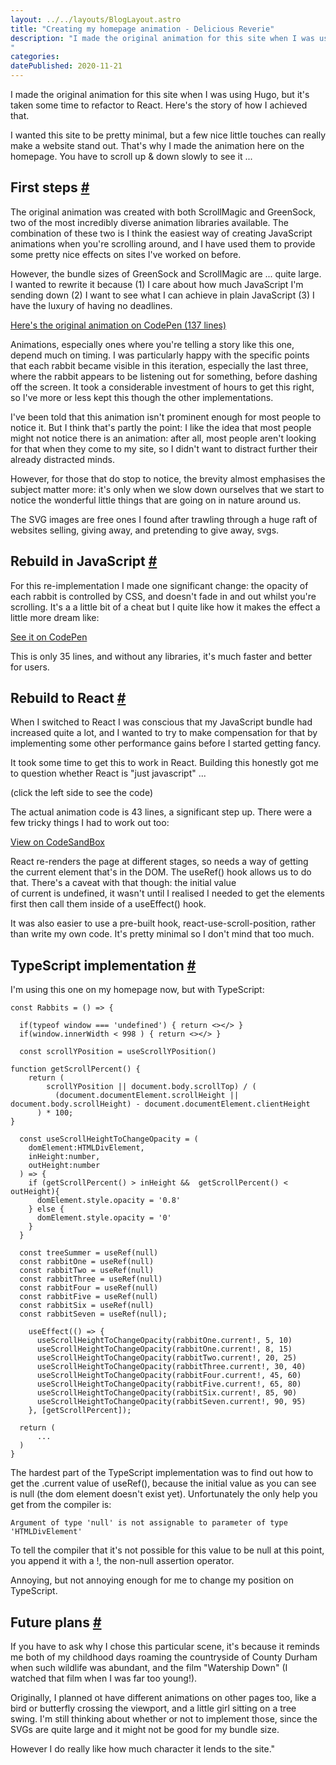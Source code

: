 ```yaml
---
layout: ../../layouts/BlogLayout.astro
title: "Creating my homepage animation - Delicious Reverie"
description: "I made the original animation for this site when I was using Hugo, but it's taken some time to refactor to React. Here's the story of how I achieved that.
"
categories:
datePublished: 2020-11-21
---
```

I made the original animation for this site when I was using Hugo, but it's taken some time to refactor to React. Here's the story of how I achieved that.

I wanted this site to be pretty minimal, but a few nice little touches can really make a website stand out. That's why I made the animation here on the homepage. You have to scroll up & down slowly to see it ...

## First steps [#](https://deliciousreverie.co.uk/posts/creating-homepage-animation/#first-steps)

The original animation was created with both ScrollMagic and GreenSock, two of the most incredibly diverse animation libraries available. The combination of these two is I think the easiest way of creating JavaScript animations when you're scrolling around, and I have used them to provide some pretty nice effects on sites I've worked on before.

However, the bundle sizes of GreenSock and ScrollMagic are ... quite large. I wanted to rewrite it because (1) I care about how much JavaScript I'm sending down (2) I want to see what I can achieve in plain JavaScript (3) I have the luxury of having no deadlines.

[Here's the original animation on CodePen (137 lines)](https://codepen.io/endymion1818/pen/xrRyXw)

Animations, especially ones where you're telling a story like this one, depend much on timing. I was particularly happy with the specific points that each rabbit became visible in this iteration, especially the last three, where the rabbit appears to be listening out for something, before dashing off the screen. It took a considerable investment of hours to get this right, so I've more or less kept this though the other implementations.

I've been told that this animation isn't prominent enough for most people to notice it. But I think that's partly the point: I like the idea that most people might not notice there is an animation: after all, most people aren't looking for that when they come to my site, so I didn't want to distract further their already distracted minds.

However, for those that do stop to notice, the brevity almost emphasises the subject matter more: it's only when we slow down ourselves that we start to notice the wonderful little things that are going on in nature around us.

The SVG images are free ones I found after trawling through a huge raft of websites selling, giving away, and pretending to give away, svgs.

## Rebuild in JavaScript [#](https://deliciousreverie.co.uk/posts/creating-homepage-animation/#rebuild-in-javascript)

For this re-implementation I made one significant change: the opacity of each rabbit is controlled by CSS, and doesn't fade in and out whilst you're scrolling. It's a a little bit of a cheat but I quite like how it makes the effect a little more dream like:

[See it on CodePen](https://codepen.io/endymion1818/pen/ZEbGXgj)

This is only 35 lines, and without any libraries, it's much faster and better for users.

## Rebuild to React [#](https://deliciousreverie.co.uk/posts/creating-homepage-animation/#rebuild-to-react)

When I switched to React I was conscious that my JavaScript bundle had increased quite a lot, and I wanted to try to make compensation for that by implementing some other performance gains before I started getting fancy.

It took some time to get this to work in React. Building this honestly got me to question whether React is "just javascript" ...

(click the left side to see the code)

The actual animation code is 43 lines, a significant step up. There were a few tricky things I had to work out too:

[View on CodeSandBox](https://y2in6.csb.app)

React re-renders the page at different stages, so needs a way of getting the current element that's in the DOM. The useRef() hook allows us to do that. There's a caveat with that though: the initial value of current is undefined, it wasn't until I realised I needed to get the elements first then call them inside of a useEffect() hook.

It was also easier to use a pre-built hook, react-use-scroll-position, rather than write my own code. It's pretty minimal so I don't mind that too much.

## TypeScript implementation [#](https://deliciousreverie.co.uk/posts/creating-homepage-animation/#typescript-implementation)

I'm using this one on my homepage now, but with TypeScript:

```
const Rabbits = () => {

  if(typeof window === 'undefined') { return <></> }
  if(window.innerWidth < 998 ) { return <></> }

  const scrollYPosition = useScrollYPosition()

function getScrollPercent() {
    return (
        scrollYPosition || document.body.scrollTop) / (
          (document.documentElement.scrollHeight || document.body.scrollHeight) - document.documentElement.clientHeight
      ) * 100;
}

  const useScrollHeightToChangeOpacity = (
    domElement:HTMLDivElement,
    inHeight:number,
    outHeight:number
  ) => {
    if (getScrollPercent() > inHeight &&  getScrollPercent() < outHeight){
      domElement.style.opacity = '0.8'
    } else {
      domElement.style.opacity = '0'
    }
  }

  const treeSummer = useRef(null)
  const rabbitOne = useRef(null)
  const rabbitTwo = useRef(null)
  const rabbitThree = useRef(null)
  const rabbitFour = useRef(null)
  const rabbitFive = useRef(null)
  const rabbitSix = useRef(null)
  const rabbitSeven = useRef(null);

    useEffect(() => {
      useScrollHeightToChangeOpacity(rabbitOne.current!, 5, 10)
      useScrollHeightToChangeOpacity(rabbitOne.current!, 8, 15)
      useScrollHeightToChangeOpacity(rabbitTwo.current!, 20, 25)
      useScrollHeightToChangeOpacity(rabbitThree.current!, 30, 40)
      useScrollHeightToChangeOpacity(rabbitFour.current!, 45, 60)
      useScrollHeightToChangeOpacity(rabbitFive.current!, 65, 80)
      useScrollHeightToChangeOpacity(rabbitSix.current!, 85, 90)
      useScrollHeightToChangeOpacity(rabbitSeven.current!, 90, 95)
    }, [getScrollPercent]);

  return (
      ...
  )
}
```

The hardest part of the TypeScript implementation was to find out how to get the .current value of useRef(), because the initial value as you can see is null (the dom element doesn't exist yet). Unfortunately the only help you get from the compiler is:

```
Argument of type 'null' is not assignable to parameter of type 'HTMLDivElement'
```

To tell the compiler that it's not possible for this value to be null at this point, you append it with a !, the non-null assertion operator.

Annoying, but not annoying enough for me to change my position on TypeScript.

## Future plans [#](https://deliciousreverie.co.uk/posts/creating-homepage-animation/#future-plans)

If you have to ask why I chose this particular scene, it's because it reminds me both of my childhood days roaming the countryside of County Durham when such wildlife was abundant, and the film "Watership Down" (I watched that film when I was far too young!).

Originally, I planned ot have different animations on other pages too, like a bird or butterfly crossing the viewport, and a little girl sitting on a tree swing. I'm still thinking about whether or not to implement those, since the SVGs are quite large and it might not be good for my bundle size.

However I do really like how much character it lends to the site."